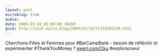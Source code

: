 ```yaml
---
layout: post
microblog: true
audio: 
date: 2009-03-16 01:00:00 +0100
guid: http://xtof.micro.blog/2009/03/16/t1334265199.html
---
```

Cherchons Filles et Femmes pour #BarCampBank - besoin de  réfléchir et expérimenter #ThankYouMoney ?  [eweri.com/Cku](http://eweri.com/Cku) #exploracoeur
